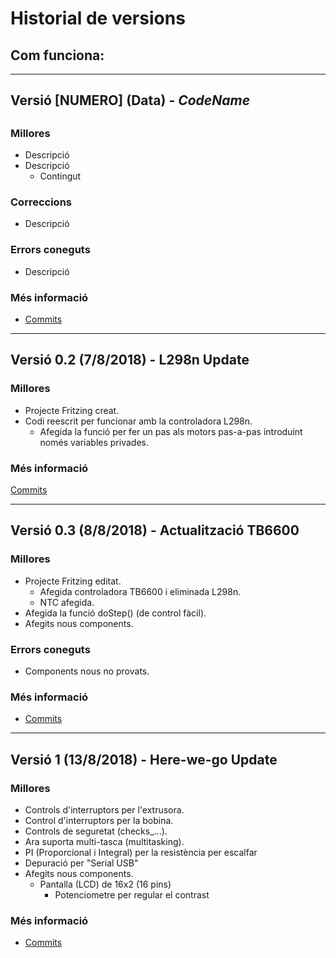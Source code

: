 # Historial de versions

## Com funciona:
---
## Versió [NUMERO] (Data) - *CodeName*
 ## <No Funcional>

 ### Millores

  * Descripció
  * Descripció
      * Contingut

 ### Correccions
  * Descripció

 ### Errors coneguts
  * Descripció

 ### Més informació
  * [Commits](https://github.com/bertugarangou/ExtrusoraPLA/compare/0.1...0.1.1)

---

## Versió 0.2 (7/8/2018) - L298n Update

 ### Millores
  * Projecte Fritzing creat.
  * Codi reescrit per funcionar amb la controladora L298n.
    * Afegida la funció per fer un pas als motors pas-a-pas introduint només variables privades.
    
 ### Més informació
  [Commits](https://github.com/bertugarangou/ExtrusoraPLA/compare/0.1.1...0.2)

---
## Versió 0.3 (8/8/2018) - Actualització TB6600

 ### Millores
  * Projecte Fritzing editat.
    * Afegida controladora TB6600 i eliminada L298n.
    * NTC afegida.
  * Afegida la funció doStep() (de control fàcil).
  * Afegits nous components.
 
 ### Errors coneguts
  * Components nous no provats.
  
 ### Més informació
  * [Commits](https://github.com/bertugarangou/ExtrusoraPLA/compare/0.2...0.3)
  
---
## Versió 1 (13/8/2018) - Here-we-go Update

 ### Millores
  * Controls d'interruptors per l'extrusora.
  * Control d'interruptors per la bobina.
  * Controls de seguretat (checks_...).
  * Ara suporta multi-tasca (multitasking).
  * PI (Proporcional i Integral) per la resistència per escalfar
  * Depuració per "Serial USB"
  * Afegits nous components.
    * Pantalla (LCD) de 16x2 (16 pins)
      * Potenciometre per regular el contrast
  
 ### Més informació
  * [Commits](https://github.com/bertugarangou/ExtrusoraPLA/compare/0.3...1.0)
